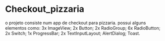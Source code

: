 # Checkout_pizzaria

o projeto consiste num app de checkout para pizzaria. possui alguns elementos como:
3x ImageView; 
2x Button;
2x RadioGroup;
6x RadioButton;
2x Switch;
1x ProgressBar;
2x TextInputLayout;
AlertDialog;
Toast.

